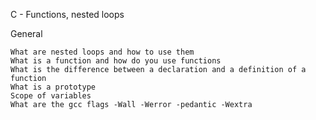 C - Functions, nested loops

General 

	What are nested loops and how to use them 
	What is a function and how do you use functions 
	What is the difference between a declaration and a definition of a function 
	What is a prototype 
	Scope of variables 
	What are the gcc flags -Wall -Werror -pedantic -Wextra 
